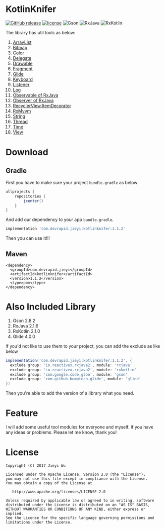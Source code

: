 # KotlinKnifer

[![GitHub release](https://img.shields.io/github/release/pokk/KotlinKnifer.svg?style=flat-square)](https://github.com/pokk/KotlinKnifer)
[![license](https://img.shields.io/github/license/pokk/KotlinKnifer.svg?style=flat-square)](https://github.com/pokk/KotlinKnifer)
![Gson](https://img.shields.io/badge/Gson-2.8.2-green.svg?style=flat-square)
![RxJava](https://img.shields.io/badge/RxJava-2.1.6-green.svg?style=flat-square)
![RxKotlin](https://img.shields.io/badge/RxKotlin-2.1.0-green.svg?style=flat-square)

The library has util tools as below:

1. [ArrayList](https://github.com/pokk/KotlinKnifer/blob/010e7457844c341fa62260e835724b4bf0090332/kotlinknifer/src/main/java/com/devrapid/kotlinknifer/ArrayList.kt)
2. [Bitmap](https://github.com/pokk/KotlinKnifer/blob/010e7457844c341fa62260e835724b4bf0090332/kotlinknifer/src/main/java/com/devrapid/kotlinknifer/Bitmap.kt)
3. [Color](https://github.com/pokk/KotlinKnifer/blob/010e7457844c341fa62260e835724b4bf0090332/kotlinknifer/src/main/java/com/devrapid/kotlinknifer/Color.kt)
4. [Delegate](https://github.com/pokk/KotlinKnifer/blob/010e7457844c341fa62260e835724b4bf0090332/kotlinknifer/src/main/java/com/devrapid/kotlinknifer/Delegate.kt)
5. [Drawable](https://github.com/pokk/KotlinKnifer/blob/010e7457844c341fa62260e835724b4bf0090332/kotlinknifer/src/main/java/com/devrapid/kotlinknifer/Drawable.kt)
6. [Fragment](https://github.com/pokk/KotlinKnifer/blob/010e7457844c341fa62260e835724b4bf0090332/kotlinknifer/src/main/java/com/devrapid/kotlinknifer/Fragment.kt)
7. [Glide](https://github.com/pokk/KotlinKnifer/blob/010e7457844c341fa62260e835724b4bf0090332/kotlinknifer/src/main/java/com/devrapid/kotlinknifer/Glide.kt)
8. [Keyboard](https://github.com/pokk/KotlinKnifer/blob/010e7457844c341fa62260e835724b4bf0090332/kotlinknifer/src/main/java/com/devrapid/kotlinknifer/Keyboard.kt)
9. [Listener](https://github.com/pokk/KotlinKnifer/blob/010e7457844c341fa62260e835724b4bf0090332/kotlinknifer/src/main/java/com/devrapid/kotlinknifer/Listener.kt)
10. [Log](https://github.com/pokk/KotlinKnifer/blob/010e7457844c341fa62260e835724b4bf0090332/kotlinknifer/src/main/java/com/devrapid/kotlinknifer/Logs.kt)
11. [Observable of RxJava](https://github.com/pokk/KotlinKnifer/blob/010e7457844c341fa62260e835724b4bf0090332/kotlinknifer/src/main/java/com/devrapid/kotlinknifer/Observable.kt)
12. [Observer of RxJava](https://github.com/pokk/KotlinKnifer/blob/010e7457844c341fa62260e835724b4bf0090332/kotlinknifer/src/main/java/com/devrapid/kotlinknifer/Observer.kt)
14. [RecyclerView.ItemDecorator](https://github.com/pokk/KotlinKnifer/tree/010e7457844c341fa62260e835724b4bf0090332/kotlinknifer/src/main/java/com/devrapid/kotlinknifer/recyclerview/itemdecorator)
15. [RxMvvm](https://github.com/pokk/KotlinKnifer/blob/010e7457844c341fa62260e835724b4bf0090332/kotlinknifer/src/main/java/com/devrapid/kotlinknifer/mvvm/RxOperation.kt)
16. [String](https://github.com/pokk/KotlinKnifer/blob/010e7457844c341fa62260e835724b4bf0090332/kotlinknifer/src/main/java/com/devrapid/kotlinknifer/String.kt)
17. [Thread](https://github.com/pokk/KotlinKnifer/blob/010e7457844c341fa62260e835724b4bf0090332/kotlinknifer/src/main/java/com/devrapid/kotlinknifer/Thread.kt)
18. [Time](https://github.com/pokk/KotlinKnifer/blob/010e7457844c341fa62260e835724b4bf0090332/kotlinknifer/src/main/java/com/devrapid/kotlinknifer/Time.kt)
19. [View](https://github.com/pokk/KotlinKnifer/blob/010e7457844c341fa62260e835724b4bf0090332/kotlinknifer/src/main/java/com/devrapid/kotlinknifer/View.kt)

# Download

## Gradle

First you have to make sure your project `bundle.gradle` as below:

```gradle
allprojects {
    repositories {
        jcenter()
    }
}
```

And add our dependency to your app `bundle.gradle`.

```gradle
implementation 'com.devrapid.jieyi:kotlinknifer:1.1.2'
```

Then you can use it!!!

## Maven

```maven
<dependency>
  <groupId>com.devrapid.jieyi</groupId>
  <artifactId>kotlinknifer</artifactId>
  <version>1.1.2</version>
  <type>pom</type>
</dependency>
```

# Also Included Library

1. Gson 2.8.2
2. RxJava 2.1.6
3. RxKotlin 2.1.0
4. Glide 4.0.0

If you'd not like to use them to your project, you can add the exclude as like below

```gradle
implementation('com.devrapid.jieyi:kotlinknifer:1.1.2', {
  exclude group: 'io.reactivex.rxjava2', module: 'rxjava'
  exclude group: 'io.reactivex.rxjava2', module: 'rxkotlin'
  exclude group: 'com.google.code.gson', module: 'gson'
  exclude group: 'com.github.bumptech.glide', module: 'glide'
})
```

Then you're able to add the version of a library what you need.

# Feature

I will add some useful tool modules for everyone and myself. If you have any
ideas or problems. Please let me know, thank you!

# License

```
Copyright (C) 2017 Jieyi Wu

Licensed under the Apache License, Version 2.0 (the "License");
you may not use this file except in compliance with the License.
You may obtain a copy of the License at

   http://www.apache.org/licenses/LICENSE-2.0

Unless required by applicable law or agreed to in writing, software
distributed under the License is distributed on an "AS IS" BASIS,
WITHOUT WARRANTIES OR CONDITIONS OF ANY KIND, either express or implied.
See the License for the specific language governing permissions and
limitations under the License.
```
